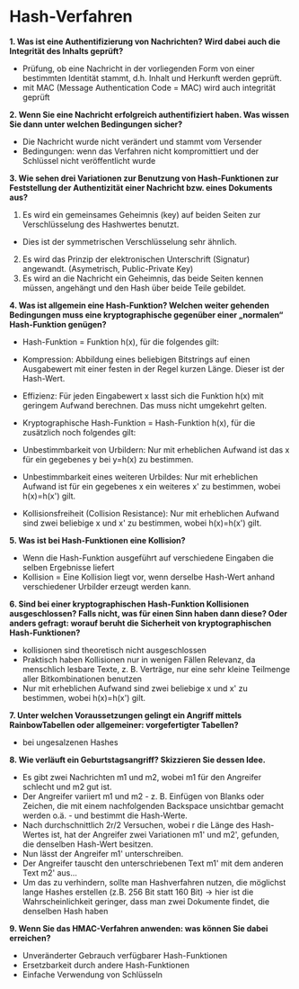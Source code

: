 
# Hash-Verfahren

**1. Was ist eine Authentifizierung von Nachrichten? Wird dabei auch die Integrität des Inhalts geprüft?**
* Prüfung, ob eine Nachricht in der vorliegenden Form von einer bestimmten Identität stammt, d.h. Inhalt und Herkunft werden geprüft.
* mit MAC (Message Authentication Code = MAC) wird auch integrität geprüft

**2. Wenn Sie eine Nachricht erfolgreich authentifiziert haben. Was wissen Sie dann unter welchen Bedingungen sicher?**
* Die Nachricht wurde nicht verändert und stammt vom Versender
* Bedingungen: wenn das Verfahren nicht kompromittiert und der Schlüssel nicht veröffentlicht wurde

**3. Wie sehen drei Variationen zur Benutzung von Hash-Funktionen zur Feststellung der Authentizität einer Nachricht bzw. eines Dokuments aus?**
1. Es wird ein gemeinsames Geheimnis (key) auf beiden Seiten zur Verschlüsselung des Hashwertes benutzt.

* Dies ist der symmetrischen Verschlüsselung sehr ähnlich.

2. Es wird das Prinzip der elektronischen Unterschrift (Signatur) angewandt. (Asymetrisch, Public-Private Key)
3. Es wird an die Nachricht ein Geheimnis, das beide Seiten kennen müssen, angehängt und den Hash über beide Teile gebildet.

**4. Was ist allgemein eine Hash-Funktion? Welchen weiter gehenden Bedingungen muss eine kryptographische gegenüber einer „normalen“ Hash-Funktion genügen?**
* Hash-Funktion = Funktion h(x), für die folgendes gilt:
* Kompression: Abbildung eines beliebigen Bitstrings auf einen Ausgabewert mit einer festen in der Regel kurzen Länge. Dieser ist der Hash-Wert.
* Effizienz: Für jeden Eingabewert x lasst sich die Funktion h(x) mit geringem Aufwand berechnen. Das muss nicht umgekehrt gelten.

* Kryptographische Hash-Funktion = Hash-Funktion h(x), für die zusätzlich noch folgendes gilt:
* Unbestimmbarkeit von Urbildern: Nur mit erheblichen Aufwand ist das x für ein gegebenes y bei y=h(x) zu bestimmen. 
* Unbestimmbarkeit eines weiteren Urbildes: Nur mit erheblichen Aufwand ist für ein gegebenes x ein weiteres x' zu bestimmen, wobei h(x)=h(x') gilt.
* Kollisionsfreiheit (Collision Resistance): Nur mit erheblichen Aufwand sind zwei beliebige x und x' zu bestimmen, wobei h(x)=h(x') gilt.

**5. Was ist bei Hash-Funktionen eine Kollision?**
* Wenn die Hash-Funktion ausgeführt auf verschiedene Eingaben die selben Ergebnisse liefert
* Kollision = Eine Kollision liegt vor, wenn derselbe Hash-Wert anhand verschiedener Urbilder erzeugt werden kann.

**6. Sind bei einer kryptographischen Hash-Funktion Kollisionen ausgeschlossen? Falls nicht, was für einen Sinn haben dann diese? Oder anders gefragt: worauf beruht die Sicherheit von kryptographischen Hash-Funktionen?**
* kollisionen sind theoretisch nicht ausgeschlossen 
* Praktisch haben Kollisionen nur in wenigen Fällen Relevanz, da menschlich lesbare Texte, z. B. Verträge, nur eine sehr kleine Teilmenge aller Bitkombinationen benutzen
* Nur mit erheblichen Aufwand sind zwei beliebige x und x' zu bestimmen, wobei h(x)=h(x') gilt.

**7. Unter welchen Voraussetzungen gelingt ein Angriff mittels RainbowTabellen oder allgemeiner: vorgefertigter Tabellen?**
* bei ungesalzenen Hashes

**8. Wie verläuft ein Geburtstagsangriff? Skizzieren Sie dessen Idee.**
* Es gibt zwei Nachrichten m1 und m2, wobei m1 für den Angreifer schlecht und m2 gut ist.
* Der Angreifer variiert m1 und m2 - z. B. Einfügen von Blanks oder Zeichen, die mit einem nachfolgenden Backspace unsichtbar gemacht werden o.ä. - und bestimmt die Hash-Werte.
* Nach durchschnittlich 2r/2 Versuchen, wobei r die Länge des Hash-Wertes ist, hat der Angreifer zwei Variationen m1' und m2', gefunden, die denselben Hash-Wert besitzen.
* Nun lässt der Angreifer m1' unterschreiben.
* Der Angreifer tauscht den unterschriebenen Text m1' mit dem anderen Text m2' aus...
* Um das zu verhindern, sollte man Hashverfahren nutzen, die möglichst lange Hashes erstellen (z.B. 256 Bit statt 160 Bit) -> hier ist die Wahrscheinlichkeit geringer, dass man zwei Dokumente findet, die denselben Hash haben

**9. Wenn Sie das HMAC-Verfahren anwenden: was können Sie dabei erreichen?**
* Unveränderter Gebrauch verfügbarer Hash-Funktionen
* Ersetzbarkeit durch andere Hash-Funktionen
* Einfache Verwendung von Schlüsseln